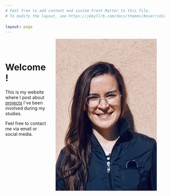 ```yaml
---
# Feel free to add content and custom Front Matter to this file.
# To modify the layout, see https://jekyllrb.com/docs/themes/#overriding-theme-defaults

layout: page
---
```


<img src="/assets/ppic.jpeg" width="320" style="float: right; margin-left: 25px; margin-right: 25px; margin-bottom: 25px;"/>

<br />
<br />

# Welcome!


This is my website where I post about [projects](/projects/) I've been involved during my studies.

Feel free to contact me via email or social media.
